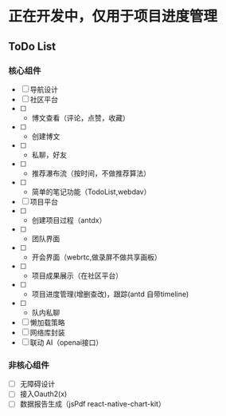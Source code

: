 # 正在开发中，仅用于项目进度管理

## ToDo List
### 核心组件
- [ ] 导航设计
- [ ] 社区平台
- [ ]  -  博文查看（评论，点赞，收藏）
- [ ]  -  创建博文
- [ ]  -  私聊，好友
- [ ]  -  推荐瀑布流（按时间，不做推荐算法）
- [ ]  -  简单的笔记功能（TodoList,webdav）
- [ ] 项目平台
- [ ]  -  创建项目过程（antdx）
- [ ]  -  团队界面
- [ ]  -  开会界面（webrtc,做录屏不做共享画板）
- [ ]  -  项目成果展示（在社区平台）
- [ ]  -  项目进度管理(增删查改)，跟踪(antd 自带timeline)
- [ ]  -  队内私聊
- [ ] 懒加载策略
- [ ] 网络库封装
- [ ] 联动 AI（openai接口）
### 非核心组件
- [ ] 无障碍设计
- [ ] 接入Oauth2(x)
- [ ] 数据报告生成（jsPdf react-native-chart-kit）
